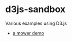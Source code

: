 d3js-sandbox
============

Various examples using D3.js
* [a mower demo](http://bertranddechoux.github.io/d3js-sandbox/d3js-mower-demo.html)
